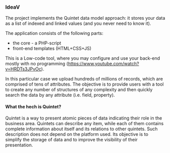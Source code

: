 ### IdeaV

The project implements the Quintet data model approach: it stores your data as a list of indexed and linked values (and you never need to know it).

The application consists of the following parts:
 - the core - a PHP-script
 - front-end templates (HTML+CSS+JS)

This is a Low-code tool, where you may configure and use your back-end mostly with no programming (https://www.youtube.com/watch?v=HRDTs3JPvOc).

In this particular case we upload hundreds of millions of records, which are comprised of tens of attributes.
The objective is to provide users with a tool to create any number of structures of any complexity and then quickly search the data by any attribute (i.e. field, property).

#### What the hech is Quintet?
Quintet is a way to present atomic pieces of data indicating their role in the business area. Quintets can describe any item, while each of them contains complete information about itself and its relations to other quintets. Such description does not depend on the platform used. Its objective is to simplify the storage of data and to improve the visibility of their presentation.

<!--
**ideav/Ideav** is a ✨ _special_ ✨ repository because its `README.md` (this file) appears on your GitHub profile.

Here are some ideas to get you started:

- 🔭 I’m currently working on ...
- 🌱 I’m currently learning ...
- 👯 I’m looking to collaborate on ...
- 🤔 I’m looking for help with ...
- 💬 Ask me about ...
- 📫 How to reach me: ...
- 😄 Pronouns: ...
- ⚡ Fun fact: ...
-->
